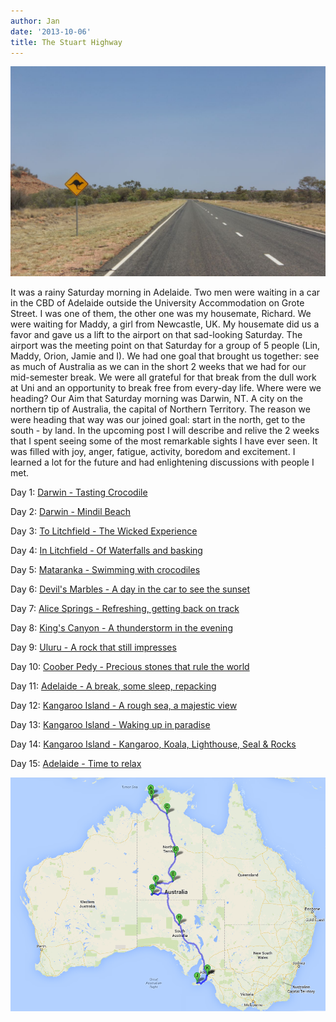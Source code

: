 ```yaml
---
author: Jan
date: '2013-10-06'
title: The Stuart Highway
---
```

![](images/road.jpg)

It was a rainy Saturday morning in Adelaide. Two men were waiting in a car in
the CBD of Adelaide outside the University Accommodation on Grote Street. I was
one of them, the other one was my housemate, Richard. We were waiting for 
Maddy, a girl from Newcastle, UK. My housemate did us a favor and gave us a 
lift to the airport on that sad-looking Saturday. The airport was the meeting
point on that Saturday for a group of 5 people (Lin, Maddy, Orion, Jamie and
I). We had one goal that brought us together: see as much of Australia as we
can in the short 2 weeks that we had for our mid-semester break. We were all
grateful for that break from the dull work at Uni and an opportunity to break
free from every-day life. Where were we heading? Our Aim that Saturday morning
was Darwin, NT. A city on the northern tip of Australia, the capital of
Northern Territory. The reason we were heading that way was our joined goal:
start in the north, get to the south - by land. In the upcoming post I will
describe and relive the 2 weeks that I spent seeing some of the most remarkable
sights I have ever seen. It was filled with joy, anger, fatigue, activity,
boredom and excitement. I learned a lot for the future and had enlightening
discussions with people I met.

Day 1: [Darwin - Tasting Crocodile](../../pages/stuart_highway/day_01/)

Day 2: [Darwin - Mindil Beach](../../pages/stuart_highway/day_02)

Day 3: [To Litchfield - The Wicked Experience](../../pages/stuart_highway/day_03)

Day 4: [In Litchfield - Of Waterfalls and basking](../../pages/stuart_highway/day_04)

Day 5: [Mataranka - Swimming with crocodiles](../../pages/stuart_highway/day_05)

Day 6: [Devil's Marbles - A day in the car to see the sunset](../../pages/stuart_highway/day_06)

Day 7: [Alice Springs - Refreshing, getting back on track](../../pages/stuart_highway/day_07)

Day 8: [King's Canyon - A thunderstorm in the evening](../../pages/stuart_highway/day_08)

Day 9: [Uluru - A rock that still impresses](../../pages/stuart_highway/day_09)

Day 10: [Coober Pedy - Precious stones that rule the world](../../pages/stuart_highway/day_10)

Day 11: [Adelaide - A break, some sleep, repacking](../../pages/stuart_highway/day_11)

Day 12: [Kangaroo Island - A rough sea, a majestic view](../../pages/stuart_highway/day_12)

Day 13: [Kangaroo Island - Waking up in paradise](../../pages/stuart_highway/day_13)

Day 14: [Kangaroo Island - Kangaroo, Koala, Lighthouse, Seal & Rocks](../../pages/stuart_highway/day_14)

Day 15: [Adelaide - Time to relax](../../pages/stuart_highway/day_15)

![](images/map.png)
